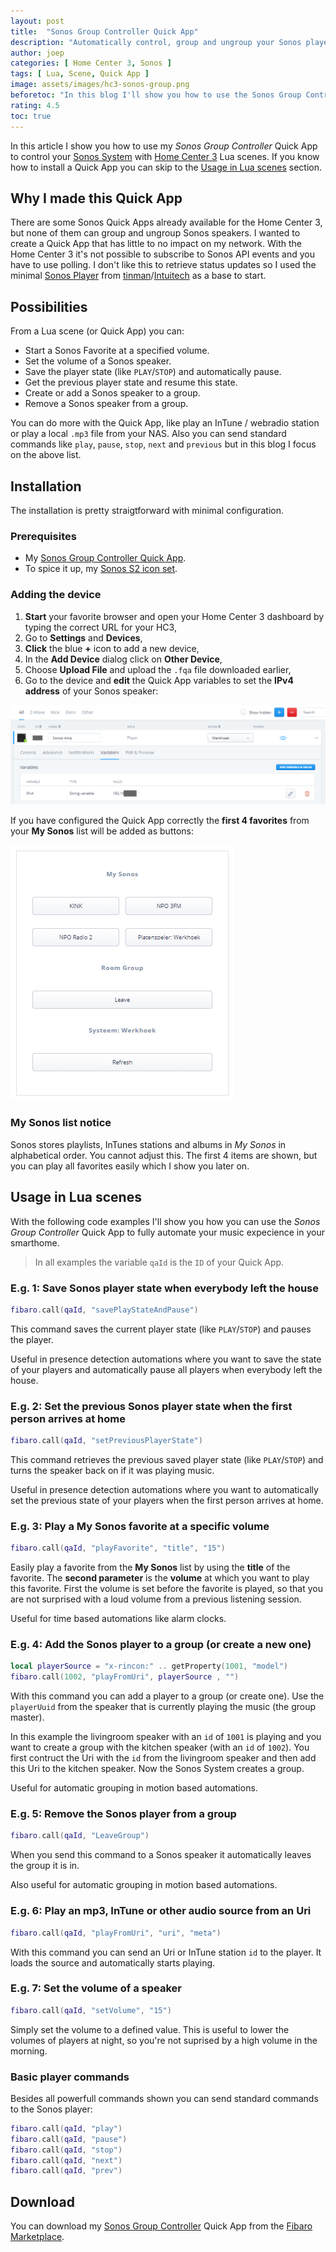 ```yaml
---
layout: post
title:  "Sonos Group Controller Quick App"
description: "Automatically control, group and ungroup your Sonos players with Home Center 3"
author: joep
categories: [ Home Center 3, Sonos ]
tags: [ Lua, Scene, Quick App ]
image: assets/images/hc3-sonos-group.png
beforetoc: "In this blog I'll show you how to use the Sonos Group Controller Quick App I created to fully integrate your Sonos System into your home automation."
rating: 4.5
toc: true
---
```


In this article I show you how to use my *Sonos Group Controller* Quick App to control your [Sonos System](https://www.sonos.com/) with [Home Center 3](https://www.fibaro.com/en/products/home-center-3/) Lua scenes. If you know how to install a Quick App you can skip to the [Usage in Lua scenes](#usage-in-lua-scenes) section.

## Why I made this Quick App

There are some Sonos Quick Apps already available for the Home Center 3, but none of them can group and ungroup Sonos speakers. I wanted to create a Quick App that has little to no impact on my network. With the Home Center 3 it's not possible to subscribe to Sonos API events and you have to use polling. I don't like this to retrieve status updates so I used the minimal [Sonos Player](https://marketplace.fibaro.com/items/sonos-player-for-hc3) from [tinman](https://marketplace.fibaro.com/profiles/fibaro-user-unnamed-0d8b1f6e-6a22-4ed5-92be-7927e3617067)/[Intuitech](https://intuitech.de/) as a base to start.

## Possibilities

From a Lua scene (or Quick App) you can:

- Start a Sonos Favorite at a specified volume.
- Set the volume of a Sonos speaker.
- Save the player state (like `PLAY`/`STOP`) and automatically pause.
- Get the previous player state and resume this state.
- Create or add a Sonos speaker to a group.
- Remove a Sonos speaker from a group.

You can do more with the Quick App, like play an InTune / webradio station or play a local `.mp3` file from your NAS. Also you can send standard commands like `play`, `pause`, `stop`, `next` and `previous` but in this blog I focus on the above list.

## Installation

The installation is pretty straigtforward with minimal configuration.

### Prerequisites

- My [Sonos Group Controller Quick App](https://docs.joepverhaeg.nl).
- To spice it up, my [Sonos S2 icon set](https://forum.fibaro.com/files/file/476-sonos-s2-icons-by-joep/).

### Adding the device

1. **Start** your favorite browser and open your Home Center 3 dashboard by typing the correct URL for your HC3,
2. Go to **Settings** and **Devices**,
3. **Click** the blue **+** icon to add a new device,
4. In the **Add Device** dialog click on **Other Device**,
5. Choose **Upload File** and upload the `.fqa` file downloaded earlier,
6. Go to the device and **edit** the Quick App variables to set the **IPv4 address** of your Sonos speaker:

![hc3-sonos-zone-controller](../assets/images/hc3-sonos-gc-01.png) 

If you have configured the Quick App correctly the **first 4 favorites** from your **My Sonos** list will be added as buttons:

![hc3-sonos-zone-controller](../assets/images/hc3-sonos-gc-02.png)

### My Sonos list notice

Sonos stores playlists, InTunes stations and albums in *My Sonos* in alphabetical order. You cannot adjust this. The first 4 items are shown, but you can play all favorites easily which I show you later on.

## Usage in Lua scenes

With the following code examples I'll show you how you can use the *Sonos Group Controller* Quick App to fully automate your music expecience in your smarthome.

> In all examples the variable `qaId` is the `ID` of your Quick App.

### E.g. 1: Save Sonos player state when everybody left the house

```lua
fibaro.call(qaId, "savePlayStateAndPause")
```

This command saves the current player state (like `PLAY`/`STOP`) and pauses the player.

Useful in presence detection automations where you want to save the state of your players and automatically pause all players when everybody left the house.

### E.g. 2: Set the previous Sonos player state when the first person arrives at home

```lua
fibaro.call(qaId, "setPreviousPlayerState")
```

This command retrieves the previous saved player state (like `PLAY`/`STOP`) and turns the speaker back on if it was playing music.

Useful in presence detection automations where you want to automatically set the previous state of your players when the first person arrives at home.

### E.g. 3: Play a My Sonos favorite at a specific volume

```lua
fibaro.call(qaId, "playFavorite", "title", "15")
```

Easily play a favorite from the **My Sonos** list by using the **title** of the favorite. The **second parameter** is the **volume** at which you want to play this favorite. First the volume is set before the favorite is played, so that you are not surprised with a loud volume from a previous listening session.

Useful for time based automations like alarm clocks.

### E.g. 4: Add the Sonos player to a group (or create a new one)

```lua
local playerSource = "x-rincon:" .. getProperty(1001, "model")
fibaro.call(1002, "playFromUri", playerSource , "")
```

With this command you can add a player to a group (or create one). Use the `playerUuid` from the speaker that is currently playing the music (the group master).

In this example the livingroom speaker with an `id` of `1001` is playing and you want to create a group with the kitchen speaker (with an `id` of `1002`). You first contruct the Uri with the `id` from the livingroom speaker and then add this Uri to the kitchen speaker. Now the Sonos System creates a group.

Useful for automatic grouping in motion based automations.

### E.g. 5: Remove the Sonos player from a group

```lua
fibaro.call(qaId, "LeaveGroup")
```

When you send this command to a Sonos speaker it automatically leaves the group it is in.

Also useful for automatic grouping in motion based automations.

### E.g. 6: Play an mp3, InTune or other audio source from an Uri

```lua
fibaro.call(qaId, "playFromUri", "uri", "meta")
```

With this command you can send an Uri or InTune station `id` to the player. It loads the source and automatically starts playing.

### E.g. 7: Set the volume of a speaker

```lua
fibaro.call(qaId, "setVolume", "15")
```

Simply set the volume to a defined value. This is useful to lower the volumes of players at night, so you're not suprised by a high volume in the morning.

### Basic player commands

Besides all powerfull commands shown you can send standard commands to the Sonos player:

```lua
fibaro.call(qaId, "play")
fibaro.call(qaId, "pause")
fibaro.call(qaId, "stop")
fibaro.call(qaId, "next")
fibaro.call(qaId, "prev")
```

## Download

You can download my [Sonos Group Controller](https://marketplace.fibaro.com/items/sonos-group-controller) Quick App from the [Fibaro Marketplace](https://marketplace.fibaro.com/items/sonos-group-controller).